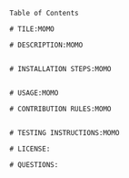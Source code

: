 
    Table of Contents
    
    # TILE:MOMO

    # DESCRIPTION:MOMO


    # INSTALLATION STEPS:MOMO


    # USAGE:MOMO

    # CONTRIBUTION RULES:MOMO


    # TESTING INSTRUCTIONS:MOMO

    # LICENSE:
    
    # QUESTIONS:

    